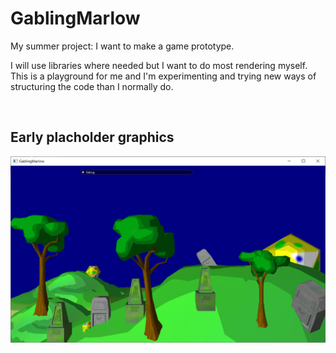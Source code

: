 # GablingMarlow

<p>My summer project: I want to make a game prototype.</br>

I will use libraries where needed but I want to do most rendering myself. </br>
This is a playground for me and I'm experimenting and trying new ways of structuring the code than I normally do.

</p></br>

## Early placholder graphics
![screenshot_2020_07_07](/data/screenshot/screenshot_2020_07_07.png)
